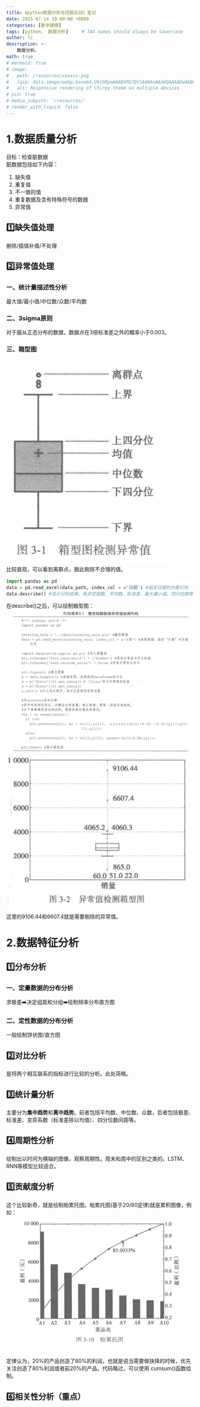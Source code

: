 ```yaml
---
title: 《python数据分析与挖掘实战》笔记
date: 2025-07-14 19:00:00 +0800
categories: [数学建模]
tags: [python， 数据分析]     # TAG names should always be lowercase
author: lc
description: >-
    数据分析。
math: true
# mermaid: true
# image:
#   path: /resources/xxxxxx.png
#   lqip: data:image/webp;base64,UklGRpoAAABXRUJQVlA4WAoAAAAQAAAADwAABwAAQUxQSDIAAAARL0AmbZurmr57yyIiqE8oiG0bejIYEQTgqiDA9vqnsUSI6H+oAERp2HZ65qP/VIAWAFZQOCBCAAAA8AEAnQEqEAAIAAVAfCWkAALp8sF8rgRgAP7o9FDvMCkMde9PK7euH5M1m6VWoDXf2FkP3BqV0ZYbO6NA/VFIAAAA
#   alt: Responsive rendering of Chirpy theme on multiple devices
# pin: true
# media_subpath: '/resources/'
# render_with_liquid: false
---
```

# 1.数据质量分析
目标：检查脏数据  
脏数据包括如下内容：  
1. 缺失值
2. 重复值
3. 不一致的值
4. 重复数据及含有特殊符号的数据
5. 异常值
  
## 1️⃣缺失值处理
删除/插值补值/不处理  
## 2️⃣异常值处理
### 一、统计量描述性分析
最大值/最小值/中位数/众数/平均数  
### 二、3sigma原则
对于服从正态分布的数据，数据点在3倍标准差之外的概率小于0.003。  
### 三、箱型图
![箱型图](../assets/img/箱型图.jpeg)  
比较直观，可以看到离群点，据此剔除不合理的值。  
```python
import pandas as pd
data = pd.read_excel(data_path, index_col = u'日期') #指定日期列为索引列
data.describe() #显示分析结果，有非空值数、平均数、标准差、最大最小值、四分位数等，很方便
```
在describe()之后，可以绘制箱型图：  
![箱型图代码](../assets/img/箱型图代码.jpeg)  
![箱型图示例](../assets/img/箱型图示例.jpeg)  
这里的9106.44和6607.4就是需要剔除的异常值。  
# 2.数据特征分析
## 1️⃣分布分析
### 一、定量数据的分布分析
求极差➡️决定组距和分组➡️绘制频率分布直方图
### 二、定性数据的分布分析
一般绘制饼状图/直方图
## 2️⃣对比分析
是将两个相互联系的指标进行比较的分析。此处简略。
## 3️⃣统计量分析
主要分为**集中趋势**和**离中趋势**。前者包括平均数、中位数、众数，后者包括极差、标准差、变异系数（标准差除以均值）、四分位数间距等。
## 4️⃣周期性分析
绘制出以时间为横轴的图像，观察周期性。周末和周中的区别之类的。LSTM、RNN等模型比较适合。
## 5️⃣贡献度分析
这个比较新奇，就是绘制帕累托图。帕累托图(基于20/80定律)就是累积图像，例如：  
![帕累托图](../assets/img/帕累托图.jpeg)  
定律认为，20%的产品创造了80%的利润，也就是说当需要做抉择的时候，优先关注创造了80%利润或者前20%的产品。代码略过，可以使用.cumsum()函数绘制。  
## 6️⃣相关性分析（重点）
<script src="https://giscus.app/client.js"
        data-repo="Le1zyCatt/le1zycatt.github.io"
        data-repo-id="R_kgDOORaJaw"
        data-category="Announcements"
        data-category-id="DIC_kwDOORaJa84Co8xd"
        data-mapping="pathname"
        data-strict="0"
        data-reactions-enabled="1"
        data-emit-metadata="0"
        data-input-position="bottom"
        data-theme="preferred_color_scheme"
        data-lang="zh-CN"
        crossorigin="anonymous"
        async>
</script>
